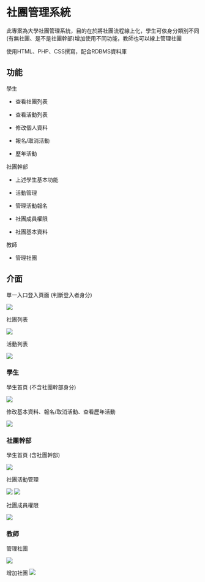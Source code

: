 # 社團管理系統

此專案為大學社團管理系統，目的在於將社團流程線上化，學生可依身分類別不同(有無社團、是不是社團幹部)增加使用不同功能，教師也可以線上管理社團

使用HTML、PHP、CSS撰寫，配合RDBMS資料庫

## 功能

學生

* 查看社團列表

* 查看活動列表

* 修改個人資料

* 報名/取消活動

* 歷年活動

社團幹部

* 上述學生基本功能

* 活動管理

* 管理活動報名

* 社團成員權限

* 社團基本資料

教師

* 管理社團


## 介面

單一入口登入頁面 (判斷登入者身分)

<img src="images/login.png">

社團列表

<img src="images/club_list.png">

活動列表

<img src="images/activity_list.png">

### 學生

學生首頁 (不含社團幹部身分)

<img src="images/student_main.png">

修改基本資料、報名/取消活動、查看歷年活動

<img src="images/student_personalinfo.png">

### 社團幹部 

學生首頁 (含社團幹部)

<img src="images/club_main.png">

社團活動管理

<img src="images/club_mactivity.png">

<img src="images/club_addactivity.png">

社團成員權限

<img src="images/club_maccess.png">


### 教師

管理社團

<img src="images/teacher_mclub.png">

增加社團
<img src="images/teacher_aclub.png">
